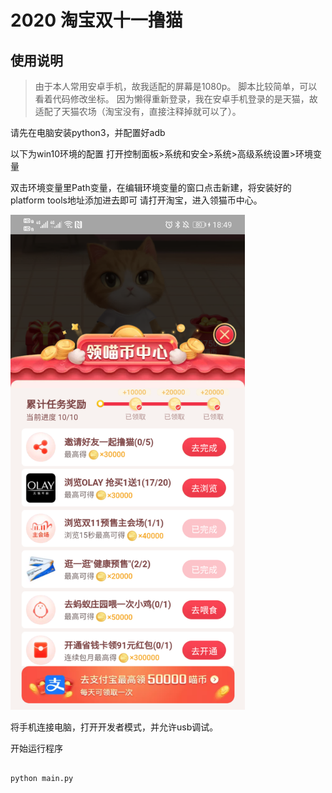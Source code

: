 # 2020 淘宝双十一撸猫

## 使用说明

> 由于本人常用安卓手机，故我适配的屏幕是1080p。
> 脚本比较简单，可以看着代码修改坐标。
> 因为懒得重新登录，我在安卓手机登录的是天猫，故适配了天猫农场（淘宝没有，直接注释掉就可以了）。

请先在电脑安装python3，并配置好adb

以下为win10环境的配置
打开控制面板>系统和安全>系统>高级系统设置>环境变量

双击环境变量里Path变量，在编辑环境变量的窗口点击新建，将安装好的platform tools地址添加进去即可
请打开淘宝，进入领猫币中心。

<img src="./img/01.png" width="375"/>

将手机连接电脑，打开开发者模式，并允许usb调试。


开始运行程序

```

python main.py

```
